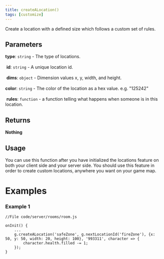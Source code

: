 ```yaml
---
title: createALocation()
tags: [customize]
---
```

Create a location with a defined size which follows a custom set of rules.
## Parameters
**type**: `string` - The type of locations.<br><br>
​
**id**: `string` - A unique location id.<br><br>
​
**dims**: `object` - Dimension values x, y, width, and height.<br><br>
​
**color**: `string` - The color of the location as a hex value. e.g. "125242"<br><br>
​
**rules**: `function` - a function telling what happens when someone is in this location.
## Returns
**Nothing**
## Usage
You can use this function after you have initialized the locations feature on both your client side and your server side. You should use this feature in order to create custom locations, anywhere you want on your game map.
# Examples
### Example 1
```
//File code/server/rooms/room.js
​
onInit() {
	...
	g.createALocation('safeZone', g.nextLocationId('fireZone'), {x: 50, y: 50, width: 20, height: 100}, '993311', character => {
		character.health.filled -= 1;
	});
}
```
